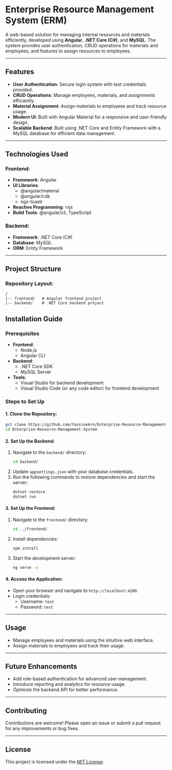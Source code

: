 # Enterprise Resource Management System (ERM)

A web-based solution for managing internal resources and materials efficiently, developed using **Angular**, **.NET Core (C#)**, and **MySQL**. The system provides user authentication, CRUD operations for materials and employees, and features to assign resources to employees.

---

## Features

-   **User Authentication**: Secure login system with test credentials provided.
-   **CRUD Operations**: Manage employees, materials, and assignments efficiently.
-   **Material Assignment**: Assign materials to employees and track resource usage.
-   **Modern UI**: Built with Angular Material for a responsive and user-friendly design.
-   **Scalable Backend**: Built using .NET Core and Entity Framework with a MySQL database for efficient data management.

---

## Technologies Used

### Frontend:

-   **Framework**: Angular
-   **UI Libraries**:
    -   @angular/material
    -   @angular/cdk
    -   ngx-toastr
-   **Reactive Programming**: rxjs
-   **Build Tools**: @angular/cli, TypeScript

### Backend:

-   **Framework**: .NET Core (C#)
-   **Database**: MySQL
-   **ORM**: Entity Framework

---

## Project Structure

### **Repository Layout**:

```
/
|-- frontend/   # Angular frontend project
|-- backend/    # .NET Core backend project
```

## Installation Guide

### Prerequisites

-   **Frontend**:
    -   Node.js
    -   Angular CLI
-   **Backend**:
    -   .NET Core SDK
    -   MySQL Server
-   **Tools**:
    -   Visual Studio for backend development
    -   Visual Studio Code (or any code editor) for frontend development

### Steps to Set Up

#### 1. **Clone the Repository**:

```bash
git clone https://github.com/Yassinekrn/Enterprise-Resource-Management-System.git
cd Enterprise-Resource-Management-System
```

#### 2. **Set Up the Backend**:

1. Navigate to the `backend/` directory:
    ```bash
    cd backend/
    ```
2. Update `appsettings.json` with your database credentials.
3. Run the following commands to restore dependencies and start the server:
    ```bash
    dotnet restore
    dotnet run
    ```

#### 3. **Set Up the Frontend**:

1. Navigate to the `frontend/` directory:
    ```bash
    cd ../frontend/
    ```
2. Install dependencies:
    ```bash
    npm install
    ```
3. Start the development server:
    ```bash
    ng serve -o
    ```

#### 4. **Access the Application**:

-   Open your browser and navigate to `http://localhost:4200`.
-   Login credentials:
    -   Username: `test`
    -   Password: `test`

---

## Usage

-   Manage employees and materials using the intuitive web interface.
-   Assign materials to employees and track their usage.

---

## Future Enhancements

-   Add role-based authentication for advanced user management.
-   Introduce reporting and analytics for resource usage.
-   Optimize the backend API for better performance.

---

## Contributing

Contributions are welcome! Please open an issue or submit a pull request for any improvements or bug fixes.

---

## License

This project is licensed under the [MIT License](LICENSE).
